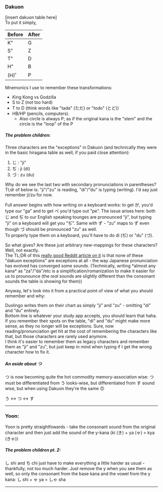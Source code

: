### Dakuon

\[insert dakuon table here\]  
To put it simply,

| Before | After |
| ------ | ----- |
| K"     | G     |
| S"     | Z     |
| T"     | D     |
| H"     | B     |
| (H)゜  | P     |

Mnemonics I use to remember these transformations:

- King Kong vs Godzilla
- S to Z (not too hard)
- T to D (think words like "tada" (ただ) or "todo" (とど))
- HB/HP (pencils, computers).
  - Also circle is always P; as if the original kana is the "stem" and the circle is the "loop" of the P

##### The problem children:

Three characters are the "exceptions" in Dakuon (and technically they were in the basic hiragana table as well, if you paid close attention):

1.  じ : "ji"
2.  ぢ : ji (di)
3.  づ : zu (du)

Why do we see the last two with secondary pronunciations in parentheses? Tl;dr of below is: "ji"/"zu" is reading, "di"/"du" is typing (writing). I'd say just remember ji/zu for now.

Full answer begins with how writing on a keyboard works: to get が, you'd type our "ga" and to get ぺ you'd type out "pe". The issue arises here: both じ and ぢ to our English speaking tounges are pronounced "ji", but typing "ji" on a keyboard will get you "ぢ". Same with ず - "zu" maps to ず even though づ should be pronounced "zu" as well.  
To properly type them on a keyboard, you'll have to do di (ぢ) or "du" (づ).

So what gives? Are these just arbitrary new-mappings for these characters? Well, not exactly.  
The TL;DR of this [really good Reddit article on it](https://www.reddit.com/r/LearnJapanese/comments/408ihe/dzi_or_ji_dzu_or_zu/?rdt=39937) is that none of these "dakuon exceptions" are exceptions at all - the way Japanese pronunciation has evolved has converged some sounds. (Technically, writing \*almost any kana\* as "za"/"da"/etc is a simplification/romanization to make it easier for us to prounounce (the _real_ sounds are slightly different than the consonant sounds the table is showing for them))

Anyway, let's look into it from a practical point of view of what you should remember and why:

Duolingo writes them on their chart as simply "ji" and "zu" - omitting "di" and "du" entirely.  
Bottom line is whatever your study app accepts, you should learn that haha. If you remember their spots on the table, "di" and "du" might make more sense, as they no longer will be exceptions. Sure, now reading/pronunciation get hit at the cost of remembering the characters like that, but those characters are rarely used anymore.  
I think it's easier to remember them as legacy characters and remember them as "ji" and "zu", but just keep in mind when typing if I get the wrong character how to fix it.

##### An aside about つ

つ is now becoming quite the hot commodity memory-association wise: つ must be differentiated from う looks-wise, but differentiated from す sound wise, but when using Dakuon they're the same 🙃

う ↔ つ ↔ す

---

### Yoon:

Yoon is pretty straightfowards - take the consonant sound from the original character and then just add the sound of the y-kana (ki (き) + ya (ゃ) = kya (きゃ))

##### The problem children pt. 2:

し shi and ち chi just have to make everything a little harder as usual - thankfully, not too much harder. Just remove the y when you see them as well, so only the consonant from the base kana and the vowel from the y kana: し shi + ゃ ya = しゃ sha

---
